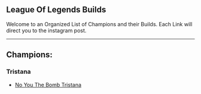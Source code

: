 ## League Of Legends Builds
Welcome to an Organized List of Champions and their Builds. Each Link will direct you to the instagram post.

___

## Champions:

### Tristana
* [No You The Bomb Tristana](https://www.instagram.com/p/CDC_QoTAg5w/?utm_source=ig_web_copy_link)
